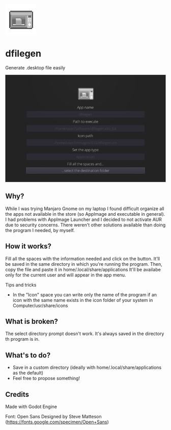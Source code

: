 ![dfilegen_logo](/assets/icons/icon.png)

# dfilegen
Generate .desktop file easily

![dfilegen_screenshot](/assets/dfilegen_screenshot.png)

Why?
-
While I was trying Manjaro Gnome on my laptop I found difficult organize all the apps not available in the store (so AppImage and executable in general). I had problems with AppImage Launcher and I decided to not activate AUR due to security concerns.
There weren't other solutions available than doing the program I needed, by myself.

How it works?
-
Fill all the spaces with the information needed and click on the button. It'll be saved in the same directory in which you're running the program. 
Then, copy the file and paste it in home/.local/share/applications 
It'll be availabe only for the current user and will appear in the app menu.

Tips and tricks
- In the "Icon" space you can write only the name of the program if an icon with the same name exists in the icon folder of your system in Computer/usr/share/icons

What is broken?
-
The select directory prompt doesn't work. It's always saved in the directory th program is in.

What's to do?
-
- Save in a custom directory (ideally with home/.local/share/applications as the default)
- Feel free to propose something!

Credits
-
Made with Godot Engine

Font: Open Sans
Designed by Steve Matteson
(https://fonts.google.com/specimen/Open+Sans)

